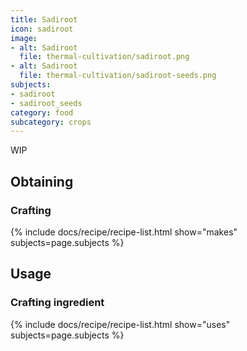```yaml
---
title: Sadiroot
icon: sadiroot
image:
- alt: Sadiroot
  file: thermal-cultivation/sadiroot.png
- alt: Sadiroot
  file: thermal-cultivation/sadiroot-seeds.png
subjects: 
- sadiroot
- sadiroot_seeds
category: food
subcategory: crops
---
```


WIP

Obtaining
---------

### Crafting
{% include docs/recipe/recipe-list.html show="makes" subjects=page.subjects %}

Usage
-----

### Crafting ingredient
{% include docs/recipe/recipe-list.html show="uses" subjects=page.subjects %}